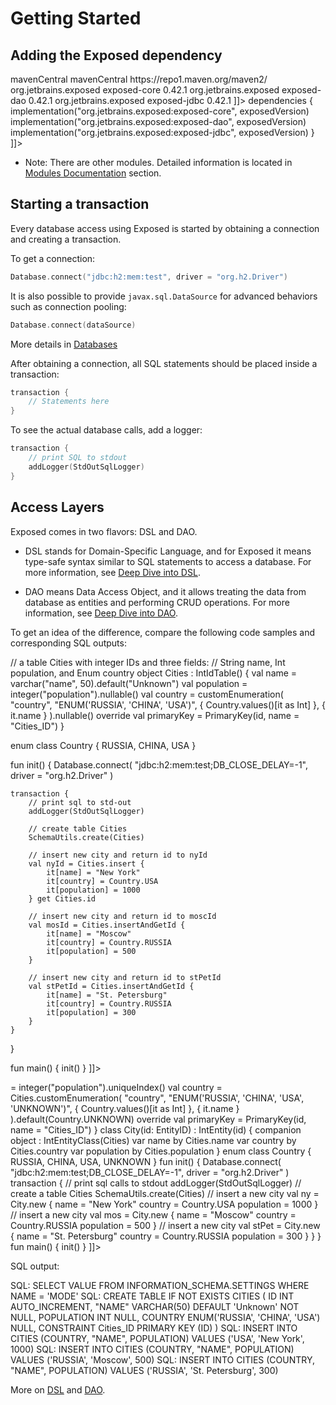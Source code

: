 # Getting Started

## Adding the Exposed dependency

<tabs>
    <tab title="Maven">
        <code-block lang="xml">
<![CDATA[
<repositories>
    <repository>
        <id>mavenCentral</id>
        <name>mavenCentral</name>
        <url>https://repo1.maven.org/maven2/</url>
    </repository>
</repositories>

<dependencies>
    <dependency>
      <groupId>org.jetbrains.exposed</groupId>
      <artifactId>exposed-core</artifactId>
      <version>0.42.1</version>
    </dependency>
    <dependency>
      <groupId>org.jetbrains.exposed</groupId>
      <artifactId>exposed-dao</artifactId>
      <version>0.42.1</version>
    </dependency>
    <dependency>
      <groupId>org.jetbrains.exposed</groupId>
      <artifactId>exposed-jdbc</artifactId>
      <version>0.42.1</version>
    </dependency>
</dependencies>
]]>
</code-block>
    </tab>
    <tab title="Gradle Kotlin Script">
        <code-block lang="kotlin">
<![CDATA[
val exposedVersion: String = "0.42.1"

dependencies {
implementation("org.jetbrains.exposed:exposed-core", exposedVersion)
implementation("org.jetbrains.exposed:exposed-dao", exposedVersion)
implementation("org.jetbrains.exposed:exposed-jdbc", exposedVersion)
}
]]>
</code-block>
    </tab>
</tabs>

- Note: There are other modules. Detailed information is located in [Modules Documentation](Modules-Documentation.md) section.

## Starting a transaction

Every database access using Exposed is started by obtaining a connection and creating a transaction.

To get a connection:

```kotlin
Database.connect("jdbc:h2:mem:test", driver = "org.h2.Driver")
```

It is also possible to provide `javax.sql.DataSource` for advanced behaviors such as connection pooling:

```kotlin
Database.connect(dataSource)
```

More details in [Databases](Databases.md)

After obtaining a connection, all SQL statements should be placed inside a transaction:

```kotlin
transaction {
    // Statements here
}
```

To see the actual database calls, add a logger:

```kotlin
transaction {
    // print SQL to stdout
    addLogger(StdOutSqlLogger)
}
```

## Access Layers

Exposed comes in two flavors: DSL and DAO.

- DSL stands for Domain-Specific Language, and for Exposed it means type-safe syntax similar to SQL statements to access a database. For more
  information, see [Deep Dive into DSL](Deep-Dive-into-DSL.md).

- DAO means Data Access Object, and it allows treating the data from database as entities and performing CRUD operations. For more information, see
  [Deep Dive into DAO](Deep-Dive-into-DAO.md).

To get an idea of the difference, compare the following code samples and corresponding SQL outputs:

<tabs>
<tab title="DSL">
<code-block lang="kotlin">
<![CDATA[
import org.jetbrains.exposed.dao.id.IntIdTable
import org.jetbrains.exposed.sql.Column
import org.jetbrains.exposed.sql.*
import org.jetbrains.exposed.sql.transactions.transaction

// a table Cities with integer IDs and three fields:
// String name, Int population, and Enum country
object Cities : IntIdTable() {
val name = varchar("name", 50).default("Unknown")
val population = integer("population").nullable()
val country = customEnumeration(
"country",
"ENUM('RUSSIA', 'CHINA', 'USA')",
{ Country.values()[it as Int] },
{ it.name }
).nullable()
override val primaryKey = PrimaryKey(id, name = "Cities_ID")
}

enum class Country {
RUSSIA, CHINA, USA
}

fun init() {
Database.connect(
"jdbc:h2:mem:test;DB_CLOSE_DELAY=-1",
driver = "org.h2.Driver"
)

    transaction {
        // print sql to std-out
        addLogger(StdOutSqlLogger)

        // create table Cities
        SchemaUtils.create(Cities)

        // insert new city and return id to nyId
        val nyId = Cities.insert {
            it[name] = "New York"
            it[country] = Country.USA
            it[population] = 1000
        } get Cities.id

        // insert new city and return id to moscId
        val mosId = Cities.insertAndGetId {
            it[name] = "Moscow"
            it[country] = Country.RUSSIA
            it[population] = 500
        }

        // insert new city and return id to stPetId
        val stPetId = Cities.insertAndGetId {
            it[name] = "St. Petersburg"
            it[country] = Country.RUSSIA
            it[population] = 300
        }
    }

}

fun main() {
init()
}
]]>
</code-block>
</tab>
<tab title="DAO">
<code-block lang="kotlin">
<![CDATA[
import org.jetbrains.exposed.dao.id.IntIdTable
import org.jetbrains.exposed.sql.Column
import org.jetbrains.exposed.sql.Database
import org.jetbrains.exposed.sql.SchemaUtils
import org.jetbrains.exposed.sql.StdOutSqlLogger
import org.jetbrains.exposed.sql.addLogger
import org.jetbrains.exposed.sql.transactions.transaction


// a table Cities with integer IDs
object Cities : IntIdTable() {
val name = varchar("name", 50).default("Unknown")
val population: Column<Int> = integer("population").uniqueIndex()
val country = Cities.customEnumeration(
"country",
"ENUM('RUSSIA', 'CHINA', 'USA', 'UNKNOWN')",
{ Country.values()[it as Int] },
{ it.name }
).default(Country.UNKNOWN)
override val primaryKey = PrimaryKey(id, name = "Cities_ID")
}
class City(id: EntityID<Int>) : IntEntity(id) {
companion object : IntEntityClass<City>(Cities)

    var name by Cities.name
    var country by Cities.country
    var population by Cities.population

}

enum class Country {
RUSSIA, CHINA, USA, UNKNOWN
}

fun init() {
Database.connect(
"jdbc:h2:mem:test;DB_CLOSE_DELAY=-1",
driver = "org.h2.Driver"
)

    transaction {
        // print sql calls to stdout
        addLogger(StdOutSqlLogger)

        // create a table Cities
        SchemaUtils.create(Cities)

        // insert a new city
        val ny = City.new {
            name = "New York"
            country = Country.USA
            population = 1000
        }

        // insert a new city
        val mos = City.new {
            name = "Moscow"
            country = Country.RUSSIA
            population = 500
        }

        // insert a new city
        val stPet = City.new {
            name = "St. Petersburg"
            country = Country.RUSSIA
            population = 300
        }
    }

}

fun main() {
init()
}
]]>
</code-block>
</tab>
</tabs>

SQL output:

<code-block lang="sql">
SQL: SELECT VALUE FROM INFORMATION_SCHEMA.SETTINGS WHERE NAME = 'MODE'
SQL: CREATE TABLE IF NOT EXISTS CITIES (
    ID INT AUTO_INCREMENT,
    "NAME" VARCHAR(50) DEFAULT 'Unknown' NOT NULL,
    POPULATION INT NULL,
    COUNTRY ENUM('RUSSIA', 'CHINA', 'USA') NULL,
    CONSTRAINT Cities_ID PRIMARY KEY (ID)
)
SQL: INSERT INTO CITIES (COUNTRY, "NAME", POPULATION) VALUES ('USA', 'New York', 1000)
SQL: INSERT INTO CITIES (COUNTRY, "NAME", POPULATION) VALUES ('RUSSIA', 'Moscow', 500)
SQL: INSERT INTO CITIES (COUNTRY, "NAME", POPULATION) VALUES ('RUSSIA', 'St. Petersburg', 300)
</code-block>

More on [DSL](Deep-Dive-into-DSL.md) and [DAO](Deep-Dive-into-DAO.md).
